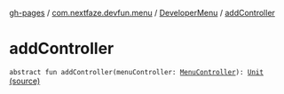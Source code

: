[gh-pages](../../index.md) / [com.nextfaze.devfun.menu](../index.md) / [DeveloperMenu](index.md) / [addController](./add-controller.md)

# addController

`abstract fun addController(menuController: `[`MenuController`](../-menu-controller/index.md)`): `[`Unit`](https://kotlinlang.org/api/latest/jvm/stdlib/kotlin/-unit/index.html) [(source)](https://github.com/NextFaze/dev-fun/tree/master/devfun-menu/src/main/java/com/nextfaze/devfun/menu/DeveloperMenu.kt#L34)